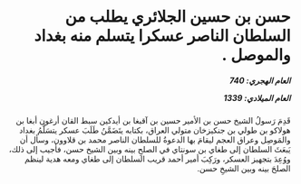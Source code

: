 <h1 dir="rtl">حسن بن حسين الجلائري يطلب من السلطان الناصر عسكرا يتسلم منه بغداد والموصل .</h1>

<h5 dir="rtl">العام الهجري:  740

العام الميلادي: 1339

</h5>

<p dir="rtl">قَدِمَ رَسولُ الشيخ حسن بن الأمير حسين بن آقبغا بن أيدكين سبط القان أرغون أبغا بن هولاكو بن طولي بن جنكيزخان متولي العراق، بكتابه يتَضَمَّنُ طَلَبَ عسكر يتسَلَّمُ بغداد والمَوصِل وعراق العجم ليقامَ بها الدعوةُ للسلطان الناصر محمد بن قلاوون، وسأل أن يَبعَثَ السلطان إلى طغاي بن سونتاي في الصلحِ بينه وبين الشيخ حسن، فأجيب إلى ذلك، ووُعِدَ بتجهيز العسكر، ورَكِبَ أمير أحمد قريب السلطان إلى طغاي ومعه هدية لينظم الصلحَ بينه وبين الشيخِ حسن.</p></br>
